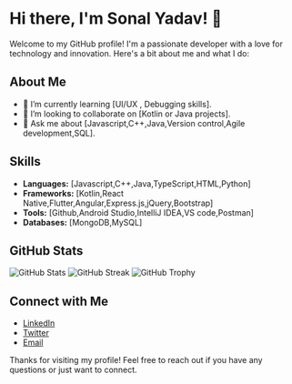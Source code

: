 # Hi there, I'm Sonal Yadav! 👋


Welcome to my GitHub profile! I'm a passionate developer with a love for technology and innovation. Here's a bit about me and what I do:

## About Me

- 🌱 I’m currently learning [UI/UX , Debugging skills].
- 👯 I’m looking to collaborate on [Kotlin or Java projects].
- 💬 Ask me about [Javascript,C++,Java,Version control,Agile development,SQL].

## Skills

- **Languages:** [Javascript,C++,Java,TypeScript,HTML,Python]
- **Frameworks:** [Kotlin,React Native,Flutter,Angular,Express.js,jQuery,Bootstrap]
- **Tools:** [Github,Android Studio,IntelliJ IDEA,VS code,Postman]
- **Databases:** [MongoDB,MySQL]


## GitHub Stats
![GitHub Stats](https://github-readme-stats.vercel.app/api?username=sonalyadav1&show_icons=true&theme=radical)
![GitHub Streak](https://github-readme-streak-stats.herokuapp.com/?user=sonalyadav1&theme=dark)
![GitHub Trophy](https://github-profile-trophy.vercel.app/?username=sonalyadav1&theme=onedark)


## Connect with Me

- [LinkedIn](www.linkedin.com/in/sonal-yadav-193471238)
- [Twitter](https://x.com/SonalYa944317)
- [Email](sonal.y6390@gmail.com)


Thanks for visiting my profile! Feel free to reach out if you have any questions or just want to connect.
 
